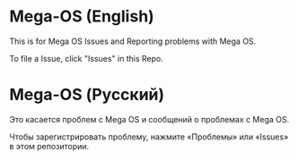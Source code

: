 # Mega-OS (English)
This is for Mega OS Issues and Reporting problems with Mega OS.

To file a Issue, click "Issues" in this Repo.

# Mega-OS (Русский)
Это касается проблем с Mega OS и сообщений о проблемах с Mega OS.

Чтобы зарегистрировать проблему, нажмите «Проблемы» или «Issues» в этом репозитории.
